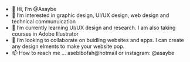 - 👋 Hi, I’m @Asaybe
- 👀 I’m interested in graphic design, UI/UX design, web design and technical communuication
- 🌱 I’m currently learning UI/UX design and research. I am also taking courses in Adobe Illustrator
- 💞️ I’m looking to collaborate on buidling websites and apps. I can create any design elments to make your website pop.
- 📫 How to reach me ... asebibofah@hotmail or instagram: @asaybe

<!---
Asaybe/Asaybe is a ✨ special ✨ repository because its `README.md` (this file) appears on your GitHub profile.
You can click the Preview link to take a look at your changes.
--->
